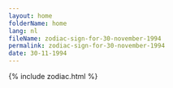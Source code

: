 ```yaml
---
layout: home
folderName: home
lang: nl
fileName: zodiac-sign-for-30-november-1994
permalink: zodiac-sign-for-30-november-1994
date: 30-11-1994
---
```

{% include zodiac.html %}
